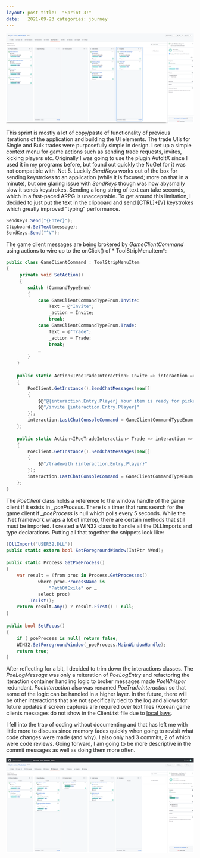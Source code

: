 ```yaml
---
layout: post title:  "Sprint 3!"
date:   2021-09-23 categories: journey
---
```

![Sprint 2](https://raw.githubusercontent.com/john-winko/blog/main/Images/Sprint2.png)

This sprint is mostly a lot of copy/paste of functionality of previous iterations of the application and building the UI
elements. The trade UI’s for Single and Bulk trades were purposefully simple in design. I set up a simple context menu
for game actions such as sending trade requests, invites, kicking players etc. Originally I was going to use the plugin
AutoItX since I used it in my programs before, but found out quickly the NuGet for it was not compatible with .Net 5.
Luckily *SendKeys* works out of the box for sending keystrokes to an application (while it is focused; more on that in a
minute), but one glaring issue with *SendKeys* though was how abysmally slow it sends keystrokes. Sending a long string
of text can take seconds, which in a fast-paced ARPG is unacceptable. To get around this limitation, I decided to just
put the text in the clipboard and send [CTRL]+[V] keystrokes which greatly improved “typing” performance.

~~~ csharp
SendKeys.Send("{Enter}");
Clipboard.SetText(message);
SendKeys.Send("^V");
~~~ 

The game client messages are being brokered by *GameClientCommand* using actions to wire up to the onClick() of *
ToolStripMenuItem*:

~~~ csharp
public class GameClientCommand : ToolStripMenuItem
{
     private void SetAction()
     {
        switch (CommandTypeEnum)
        {
            case GameClientCommandTypeEnum.Invite:
                Text = @"Invite";
                _action = Invite;
                break;
            case GameClientCommandTypeEnum.Trade:
                Text = @"Trade";
                _action = Trade;
                break;
            …
        }
    }
    
    public static Action<IPoeTradeInteraction> Invite => interaction =>
    {
        PoeClient.GetInstance().SendChatMessages(new[]
        {
            $@"@{interaction.Entry.Player} Your item is ready for pickup",
            $@"/invite {interaction.Entry.Player}"
        });
        interaction.LastChatConsoleCommand = GameClientCommandTypeEnum.Invite;
    };

    public static Action<IPoeTradeInteraction> Trade => interaction =>
    {
        PoeClient.GetInstance().SendChatMessages(new[]
        {
            $@"/tradewith {interaction.Entry.Player}"
        });
        interaction.LastChatConsoleCommand = GameClientCommandTypeEnum.Trade;
    };	
}
~~~ 

The *PoeClient* class holds a reference to the window handle of the game client if it exists in *_poeProcess*. There is
a timer that runs search for the game client if *_poeProcess* is null which polls every 5 seconds. While the .Net
framework wraps a lot of interop, there are certain methods that still must be imported. I created a WIN32 class to
handle all the DLLImports and type declarations. Putting all that together the snippets look like:

~~~ csharp
[DllImport("USER32.DLL")]
public static extern bool SetForegroundWindow(IntPtr hWnd);

public static Process GetPoeProcess()
{
    var result = (from proc in Process.GetProcesses()
            where proc.ProcessName is
                "PathOfExile" or …
            select proc)
        .ToList();
    return result.Any() ? result.First() : null;
}

public bool SetFocus()
{
    if (_poeProcess is null) return false;
    WIN32.SetForegroundWindow(_poeProcess.MainWindowHandle);
    return true;
}
~~~

After reflecting for a bit, I decided to trim down the interactions classes. The *PoeLogMessage* was only a reiteration
of *PoeLogEntry* and refactoring the iteraction container handling logic to broker messages made *PoeWhisper*
redundant. *PoeInteraction* also was renamed *PoeTradeInteraction* so that some of the logic can be handled in a higher
layer. In the future, there will be other interactions that are not specifically tied to the log and allows for future
updates if screen captures are required over text files (Korean game clients messages do not show in the Client.txt file
due to [local laws]( http://koreanlii.or.kr/w/images/0/0e/KoreanDPAct2011.pdf).

I fell into the trap of coding without documenting and that has left me with little more to discuss since memory fades
quickly when going to revisit what code changes were made (and why). I also only had 3 commits, 2 of which were code
reviews. Going forward, I am going to be more descriptive in the commit messages as well as doing them more often.

![Sprint 2](https://raw.githubusercontent.com/john-winko/blog/main/Images/Sprint3.png)



